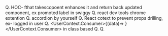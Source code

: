 Q. HOC- fthat takescopoent enhances it and return back updated component, ex promoted label in swiggy
Q. react dev tools chrome extention
Q. accordion by yourself
Q. React cotext to prevent props drilling, ex- logged in user
Q. <UserContext.Consumer>{(data)=> }</UserContext.Consumer> in class based
Q.
Q.
